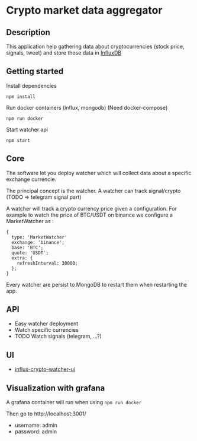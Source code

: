 # Crypto market data aggregator

## Description

This application help gathering data about cryptocurrencies (stock price, signals, tweet) and store those data in [InfluxDB](https://github.com/influxdata/influxdb)

## Getting started

Install dependencies

`npm install`

Run docker containers (influx, mongodb) (Need docker-compose)

`npm run docker`

Start watcher api

`npm start`

## Core

The software let you deploy watcher which will collect data about a specific exchange currencie.

The principal concept is the watcher.
A watcher can track signal/crypto (TODO => telegram signal part)


A watcher will track a crypto currency price given a configuration. 
For example to watch the price of BTC/USDT on binance we configure a MarketWatcher as : 
```
{
  type: 'MarketWatcher'
  exchange: 'binance';
  base: 'BTC';
  quote: 'USDT';
  extra: {
    refreshInterval: 30000;
  };
}
```
Every watcher are persist to MongoDB to restart them when restarting the app.

## API

- Easy watcher deployment
- Watch specific currencies
- TODO Watch signals (telegram, ...?)

## UI 

- [influx-crypto-watcher-ui](https://github.com/clementpl/influx-crypto-watcher-ui)

## Visualization with grafana

A grafana container will run when using `npm run docker`

Then go to http://localhost:3001/
- username: admin
- password: admin
